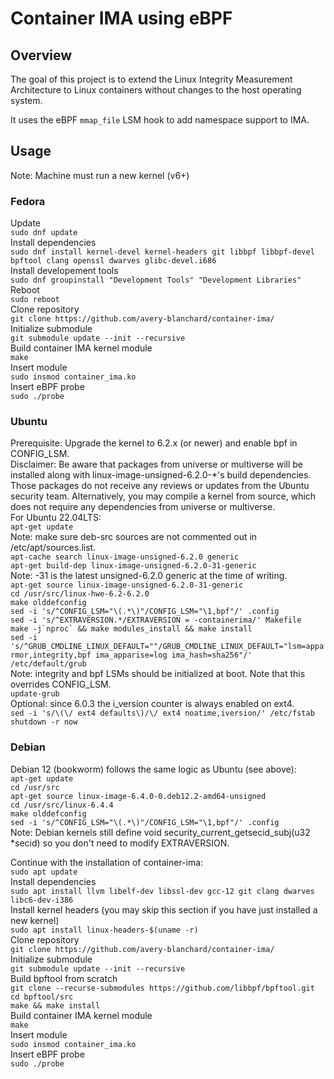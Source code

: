 # Container IMA using eBPF

## Overview
The goal of this project is to extend the Linux Integrity Measurement Architecture to Linux containers 
without changes to the host operating system.

It uses the eBPF `mmap_file` LSM hook to add namespace support to IMA.

## Usage 
Note: Machine must run a new kernel (v6+)

### Fedora
Update \
`sudo dnf update` \
Install dependencies \
`sudo dnf install kernel-devel kernel-headers git libbpf libbpf-devel bpftool clang openssl dwarves glibc-devel.i686` \
Install developement tools \
`sudo dnf groupinstall "Development Tools" "Development Libraries"` \
Reboot \
`sudo reboot` \
Clone repository \
`git clone https://github.com/avery-blanchard/container-ima/` \
Initialize submodule \
`git submodule update --init --recursive` \
Build container IMA kernel module \
`make` \
Insert module \
`sudo insmod container_ima.ko` \
Insert eBPF probe \
`sudo ./probe`

### Ubuntu
Prerequisite: Upgrade the kernel to 6.2.x (or newer) and enable bpf in CONFIG_LSM. \
Disclaimer: Be aware that packages from universe or multiverse will be installed along with linux-image-unsigned-6.2.0-*'s build dependencies. Those packages do not receive any reviews or updates from the Ubuntu security team. Alternatively, you may compile a kernel from source, which does not require any dependencies from universe or multiverse. \
For Ubuntu 22.04LTS: \
`apt-get update` \
Note: make sure deb-src sources are not commented out in /etc/apt/sources.list. \
`apt-cache search linux-image-unsigned-6.2.0 generic` \
`apt-get build-dep linux-image-unsigned-6.2.0-31-generic` \
Note: -31 is the latest unsigned-6.2.0 generic at the time of writing. \
`apt-get source linux-image-unsigned-6.2.0-31-generic` \
`cd /usr/src/linux-hwe-6.2-6.2.0` \
`make olddefconfig` \
`sed -i 's/^CONFIG_LSM="\(.*\)"/CONFIG_LSM="\1,bpf"/' .config` \
`sed -i 's/^EXTRAVERSION.*/EXTRAVERSION = -containerima/' Makefile` \
``make -j`nproc` && make modules_install && make install`` \
`sed -i 's/^GRUB_CMDLINE_LINUX_DEFAULT=""/GRUB_CMDLINE_LINUX_DEFAULT="lsm=apparmor,integrity,bpf ima_apparise=log ima_hash=sha256"/' /etc/default/grub` \
Note: integrity and bpf LSMs should be initialized at boot. Note that this overrides CONFIG_LSM. \
`update-grub` \
Optional: since 6.0.3 the i_version counter is always enabled on ext4. \
`sed -i 's/\(\/ ext4 defaults\)/\/ ext4 noatime,iversion/' /etc/fstab` \
`shutdown -r now`

### Debian
Debian 12 (bookworm) follows the same logic as Ubuntu (see above): \
`apt-get update` \
`cd /usr/src` \
`apt-get source linux-image-6.4.0-0.deb12.2-amd64-unsigned` \
`cd /usr/src/linux-6.4.4` \
`make olddefconfig` \
`sed -i 's/^CONFIG_LSM="\(.*\)"/CONFIG_LSM="\1,bpf"/' .config` \
Note: Debian kernels still define void security_current_getsecid_subj(u32 *secid) so you don't need to modify EXTRAVERSION.

Continue with the installation of container-ima: \
`sudo apt update` \
Install dependencies \
`sudo apt install llvm libelf-dev libssl-dev gcc-12 git clang dwarves libc6-dev-i386` \
Install kernel headers (you may skip this section if you have just installed a new kernel) \
`sudo apt install linux-headers-$(uname -r)` \
Clone repository \
`git clone https://github.com/avery-blanchard/container-ima/` \
Initialize submodule \
`git submodule update --init --recursive` \
Build bpftool from scratch \
`git clone --recurse-submodules https://github.com/libbpf/bpftool.git` \
`cd bpftool/src` \
`make && make install` \
Build container IMA kernel module \
`make` \
Insert module \
`sudo insmod container_ima.ko` \
Insert eBPF probe \
`sudo ./probe`
